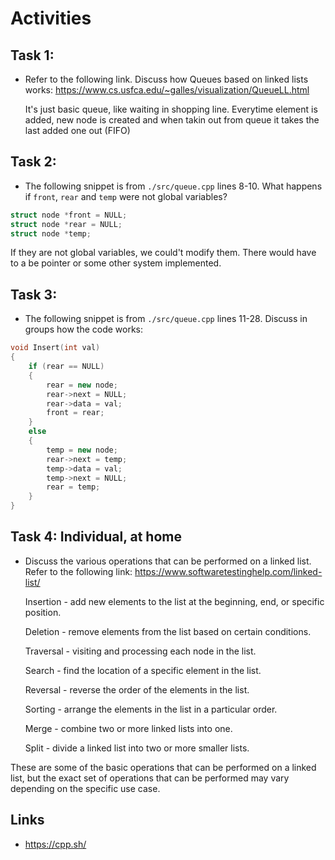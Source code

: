 # Activities

## Task 1:

- Refer to the following link. Discuss how Queues based on linked lists works:
  https://www.cs.usfca.edu/~galles/visualization/QueueLL.html

  It's just basic queue, like waiting in shopping line. Everytime element is added, new node is created and when takin out from queue it takes the last added one out (FIFO)

## Task 2:

- The following snippet is from `./src/queue.cpp` lines 8-10. What happens if `front`, `rear` and `temp` were not global variables?

```cpp
struct node *front = NULL;
struct node *rear = NULL;
struct node *temp;
```
If they are not global variables, we could't modify them. There would have to a be pointer or some other system implemented.

## Task 3:

- The following snippet is from `./src/queue.cpp` lines 11-28. Discuss in groups how the code works:

```cpp
void Insert(int val)
{
    if (rear == NULL)
    {
        rear = new node;
        rear->next = NULL;
        rear->data = val;
        front = rear;
    }
    else
    {
        temp = new node;
        rear->next = temp;
        temp->data = val;
        temp->next = NULL;
        rear = temp;
    }
}
```

## Task 4: Individual, at home

- Discuss the various operations that can be performed on a linked list. Refer to the following link:
  https://www.softwaretestinghelp.com/linked-list/

  Insertion - add new elements to the list at the beginning, end, or specific position.

    Deletion - remove elements from the list based on certain conditions.

    Traversal - visiting and processing each node in the list.

    Search - find the location of a specific element in the list.

    Reversal - reverse the order of the elements in the list.

    Sorting - arrange the elements in the list in a particular order.

    Merge - combine two or more linked lists into one.

    Split - divide a linked list into two or more smaller lists.

These are some of the basic operations that can be performed on a linked list, but the exact set of operations that can be performed may vary depending on the specific use case.

## Links

- https://cpp.sh/
